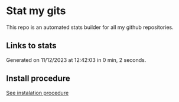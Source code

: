 # Stat my gits

This repo is an automated stats builder for all my github repositories.

## Links to stats


Generated on 11/12/2023 at 12:42:03 in 0 min, 2 seconds.

## Install procedure

[See instalation procedure](./src/install.md)
